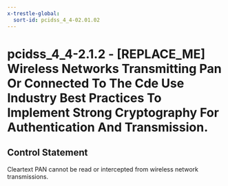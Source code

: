 ```yaml
---
x-trestle-global:
  sort-id: pcidss_4_4-02.01.02
---
```


# pcidss_4_4-2.1.2 - \[REPLACE_ME\] Wireless Networks Transmitting Pan Or Connected To The Cde Use Industry Best Practices To Implement Strong Cryptography For Authentication And Transmission.

## Control Statement

Cleartext PAN cannot be read or intercepted from wireless network transmissions.
